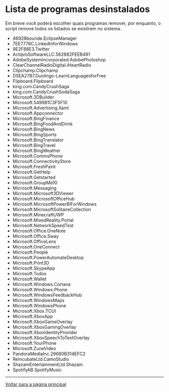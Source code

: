 # Lista de programas desinstalados

Em breve você poderá escolher quais programas remover, por enquanto, o script remove todos os listados se existirem no sistema.

- 46928bounde.EclipseManager
- 7EE7776C.LinkedInforWindows
- 9E2F88E3.Twitter
- ActiproSoftwareLLC.562882FEEB491
- AdobeSystemIncorporated.AdobePhotoshop
- ClearChannelRadioDigital.iHeartRadio
- Clipchamp.Clipchamp
- D5EA27B7.Duolingo-LearnLanguagesforFree
- Flipboard.Flipboard
- king.com.CandyCrushSaga
- king.com.CandyCrushSodaSaga
- Microsoft.3DBuilder
- Microsoft.549981C3F5F10
- Microsoft.Advertising.Xaml
- Microsoft.Appconnector
- Microsoft.BingFinance
- Microsoft.BingFoodAndDrink
- Microsoft.BingNews
- Microsoft.BingSports
- Microsoft.BingTranslator
- Microsoft.BingTravel
- Microsoft.BingWeather
- Microsoft.CommsPhone
- Microsoft.ConnectivityStore
- Microsoft.FreshPaint
- Microsoft.GetHelp
- Microsoft.Getstarted
- Microsoft.GroupMe10
- Microsoft.Messaging
- Microsoft.Microsoft3DViewer
- Microsoft.MicrosoftOfficeHub
- Microsoft.MicrosoftPowerBIForWindows
- Microsoft.MicrosoftSolitaireCollection
- Microsoft.MinecraftUWP
- Microsoft.MixedReality.Portal
- Microsoft.NetworkSpeedTest
- Microsoft.Office.OneNote
- Microsoft.Office.Sway
- Microsoft.OfficeLens
- Microsoft.OneConnect
- Microsoft.People
- Microsoft.PowerAutomateDesktop
- Microsoft.Print3D
- Microsoft.SkypeApp
- Microsoft.Todos
- Microsoft.Wallet
- Microsoft.Windows.Cortana
- Microsoft.Windows.Phone
- Microsoft.WindowsFeedbackHub
- Microsoft.WindowsMaps
- Microsoft.WindowsPhone
- Microsoft.Xbox.TCUI
- Microsoft.XboxApp
- Microsoft.XboxGameOverlay
- Microsoft.XboxGamingOverlay
- Microsoft.XboxIdentityProvider
- Microsoft.XboxSpeechToTextOverlay
- Microsoft.YourPhone
- Microsoft.ZuneVideo
- PandoraMediaInc.29680B314EFC2
- ReincubateLtd.CamoStudio
- ShazamEntertainmentLtd.Shazam
- SpotifyAB.SpotifyMusic

---

[Voltar para a página principal](https://github.com/rubem-psd/W11bALF)

